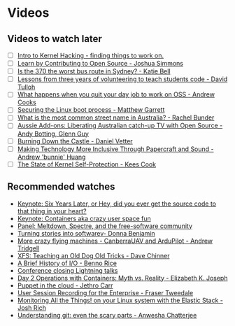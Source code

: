 # Videos

## Videos to watch later

- [ ] [Intro to Kernel Hacking - finding things to work on.](https://youtu.be/-3HNeoFuSH0)
- [ ] [Learn by Contributing to Open Source - Joshua Simmons](https://youtu.be/uv7nDCpRnkk)
- [ ] [Is the 370 the worst bus route in Sydney? - Katie Bell](https://youtu.be/O7jqU39wvKk)
- [ ] [Lessons from three years of volunteering to teach students code - David Tulloh](https://youtu.be/FLD3Ui80M98)
- [ ] [What happens when you quit your day job to work on OSS - Andrew Cooks](https://youtu.be/x_JvtwwsAek)
- [ ] [Securing the Linux boot process - Matthew Garrett](https://youtu.be/ywoMSwvxZo4)
- [ ] [What is the most common street name in Australia? - Rachel Bunder](https://youtu.be/LZG24lpzGXQ)
- [ ] [Aussie Add-ons: Liberating Australian catch-up TV with Open Source - Andy Botting, Glenn Guy]()
- [ ] [Burning Down the Castle - Daniel Vetter](https://youtu.be/BB0luXmuo3g)
- [ ] [Making Technology More Inclusive Through Papercraft and Sound - Andrew 'bunnie' Huang](https://youtu.be/alssfVGrFhI)
- [ ] [The State of Kernel Self-Protection - Kees Cook](https://youtu.be/bFe9R65VnAw)

## Recommended watches

* [Keynote: Six Years Later, or Hey, did you ever get the source code to that thing in your heart?](https://youtu.be/8wPAHu_zYDw)
* [Keynote: Containers aka crazy user space fun](https://youtu.be/7mzbIOtcIaQ)
* [Panel: Meltdown, Spectre, and the free-software community](https://youtu.be/nlcXQWJALqQ)
* [Turning stories into softwarev- Donna Benjamin](https://youtu.be/J3VaaPYshek)
* [More crazy flying machines - CanberraUAV and ArduPilot - Andrew Tridgell](https://youtu.be/xN4pqacKGVU)
* [XFS: Teaching an Old Dog Old Tricks - Dave Chinner](https://youtu.be/wG8FUvSGROw)
* [A Brief History of I/O - Benno Rice](https://youtu.be/qAhZEI_6lbc)
* [Conference closing Lightning talks](https://youtu.be/3MDsu6iFAD0)
* [Day 2 Operations with Containers: Myth vs. Reality - Elizabeth K. Joseph](https://youtu.be/wrdtGaiY5vU)
* [Puppet in the cloud - Jethro Carr](https://youtu.be/8kuezZhBk2w)
* [User Session Recording for the Enterprise - Fraser Tweedale](https://youtu.be/zeemwpb30j0)
* [Monitoring All the Things! on your Linux system with the Elastic Stack - Josh Rich](https://youtu.be/-Yoz7rtCk-s)
* [Understanding git: even the scary parts - Anwesha Chatterjee](https://youtu.be/7xDbGwQaiTU)


